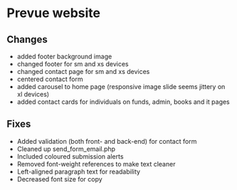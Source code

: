 # Prevue website

## Changes

* added footer background image
* changed footer for sm and xs devices
* changed contact page for sm and xs devices
* centered contact form
* added carousel to home page (responsive image slide seems jittery on xl devices)
* added contact cards for individuals on funds, admin, books and it pages


## Fixes

* Added validation (both front- and back-end) for contact form
* Cleaned up send_form_email.php
* Included coloured submission alerts
* Removed font-weight references to make text cleaner
* Left-aligned paragraph text for readability
* Decreased font size for copy
